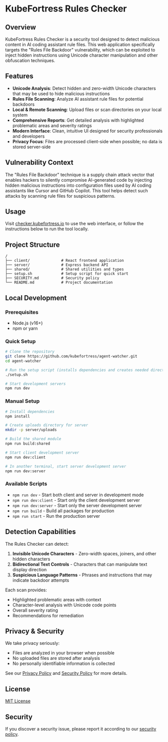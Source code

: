 # KubeFortress Rules Checker

## Overview

KubeFortress Rules Checker is a security tool designed to detect malicious content in AI coding assistant rule files. This web application specifically targets the "Rules File Backdoor" vulnerability, which can be exploited to inject hidden instructions using Unicode character manipulation and other obfuscation techniques.

## Features

- **Unicode Analysis**: Detect hidden and zero-width Unicode characters that may be used to hide malicious instructions
- **Rules File Scanning**: Analyze AI assistant rule files for potential backdoors
- **Local & Remote Scanning**: Upload files or scan directories on your local system 
- **Comprehensive Reports**: Get detailed analysis with highlighted problematic areas and severity ratings
- **Modern Interface**: Clean, intuitive UI designed for security professionals and developers
- **Privacy Focus**: Files are processed client-side when possible; no data is stored server-side

## Vulnerability Context

The "Rules File Backdoor" technique is a supply chain attack vector that enables hackers to silently compromise AI-generated code by injecting hidden malicious instructions into configuration files used by AI coding assistants like Cursor and GitHub Copilot. This tool helps detect such attacks by scanning rule files for suspicious patterns.

## Usage

Visit [checker.kubefortress.io](https://checker.kubefortress.io) to use the web interface, or follow the instructions below to run the tool locally.

## Project Structure

```
/
├── client/              # React frontend application
├── server/              # Express backend API
├── shared/              # Shared utilities and types
├── setup.sh             # Setup script for quick start
├── SECURITY.md          # Security policy
└── README.md            # Project documentation
```

## Local Development

### Prerequisites

- Node.js (v16+)
- npm or yarn

### Quick Setup

```bash
# Clone the repository
git clone https://github.com/kubefortress/agent-watcher.git
cd agent-watcher

# Run the setup script (installs dependencies and creates needed directories)
./setup.sh

# Start development servers
npm run dev
```

### Manual Setup

```bash
# Install dependencies
npm install

# Create uploads directory for server
mkdir -p server/uploads

# Build the shared module
npm run build:shared

# Start client development server
npm run dev:client

# In another terminal, start server development server
npm run dev:server
```

### Available Scripts

- `npm run dev` - Start both client and server in development mode
- `npm run dev:client` - Start only the client development server
- `npm run dev:server` - Start only the server development server
- `npm run build` - Build all packages for production
- `npm run start` - Run the production server

## Detection Capabilities

The Rules Checker can detect:

1. **Invisible Unicode Characters** - Zero-width spaces, joiners, and other hidden characters
2. **Bidirectional Text Controls** - Characters that can manipulate text display direction
3. **Suspicious Language Patterns** - Phrases and instructions that may indicate backdoor attempts

Each scan provides:
- Highlighted problematic areas with context
- Character-level analysis with Unicode code points
- Overall severity rating
- Recommendations for remediation

## Privacy & Security

We take privacy seriously:

- Files are analyzed in your browser when possible
- No uploaded files are stored after analysis
- No personally identifiable information is collected

See our [Privacy Policy](https://checker.kubefortress.io/privacy) and [Security Policy](SECURITY.md) for more details.

## License

[MIT License](LICENSE)

## Security

If you discover a security issue, please report it according to our [security policy](SECURITY.md).
